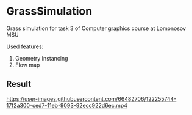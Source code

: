 # GrassSimulation
Grass simulation for task 3 of Computer graphics course at Lomonosov MSU

Used features:
1. Geometry Instancing
2. Flow map

## Result
https://user-images.githubusercontent.com/66482706/122255744-17f2a300-ced7-11eb-9093-92ecc922d6ec.mp4

